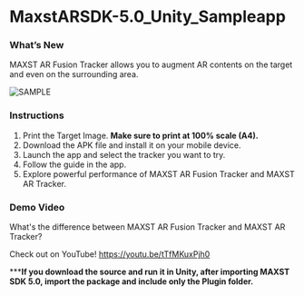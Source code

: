 ﻿# MaxstARSDK-5.0_Unity_Sampleapp

### What’s New
MAXST AR Fusion Tracker allows you to augment AR contents on the target and even on the surrounding area.

![SAMPLE](/Sample.png)

### Instructions
1. Print the Target Image. **Make sure to print at 100% scale (A4).**
2. Download the APK file and install it on your mobile device.
3. Launch the app and select the tracker you want to try.
4. Follow the guide in the app.
5. Explore powerful performance of MAXST AR Fusion Tracker and MAXST AR Tracker. 

### Demo Video
What's the difference between MAXST AR Fusion Tracker and MAXST AR Tracker?

Check out on YouTube!
https://youtu.be/tTfMKuxPjh0

*****If you download the source and run it in Unity, after importing MAXST SDK 5.0, import the package and include only the Plugin folder.**

